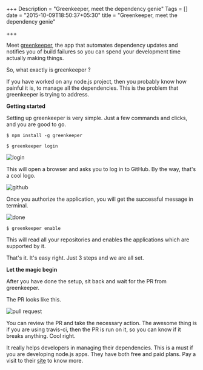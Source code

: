 +++
Description = "Greenkeeper, meet the dependency genie"
Tags = []
date = "2015-10-09T18:50:37+05:30"
title = "Greenkeeper, meet the dependency genie"

+++

Meet [greenkeeper](http://greenkeeper.io/), the app that automates dependency updates and notifies you of build failures 
so you can spend your development time actually making things.

<!--more-->

So, what exactly is greenkeeper ?

If you have worked on any node.js project, then you probably know how painful it is, to manage all the dependencies.
This is the problem that greenkeeper is trying to address. 

**Getting started**

Setting up greenkeeper is very simple. Just a few commands and clicks, and you are good to go.

```$ npm install -g greenkeeper```

```$ greenkeeper login```

![login](/images/greenkeeper/login.png) 

This will open a browser and asks you to log in to GitHub. By the way, that's a cool logo.

![github](/images/greenkeeper/github.png)

Once you authorize the application, you will get the successful message in terminal.

![done](/images/greenkeeper/done.png)

```$ greenkeeper enable```

This will read all your repositories and enables the applications which are supported by it.

That's it. It's easy right. Just 3 steps and we are all set.

**Let the magic begin**

After you have done the setup, sit back and wait for the PR from greenkeeper.

The PR looks like this.

![pull request](/images/greenkeeper/pull_request.png)

You can review the PR and take the necessary action. The awesome thing is if you are using travis-ci, then
the PR is run on it, so you can know if it breaks anything. Cool right. 

It really helps developers in managing their dependencies. This is a must if you are developing node.js apps.
They have both free and paid plans. Pay a visit to their [site](http://greenkeeper.io/) to know more.